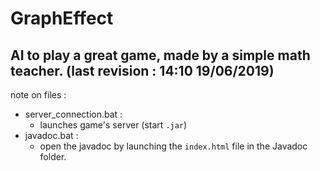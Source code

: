 # GraphEffect
## AI to play a great game, made by a **simple math teacher**. (last revision : 14:10 19/06/2019)

note on files :
* server_connection.bat :
	* launches game's server (start `.jar`)
* javadoc.bat :
	* open the javadoc by launching the `index.html` file in the Javadoc folder.
